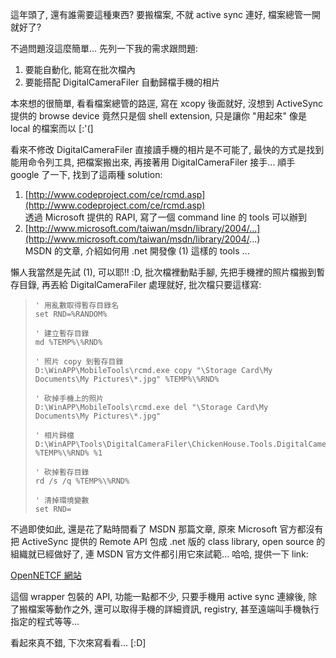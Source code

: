 這年頭了, 還有誰需要這種東西? 要搬檔案, 不就 active sync 連好, 檔案總管一開就好了?

不過問題沒這麼簡單... 先列一下我的需求跟問題:

1. 要能自動化, 能寫在批次檔內
2. 要能搭配 DigitalCameraFiler 自動歸檔手機的相片

本來想的很簡單, 看看檔案總管的路逕, 寫在 xcopy 後面就好, 沒想到 ActiveSync 提供的 browse device 竟然只是個 shell extension, 只是讓你 "用起來" 像是 local 的檔案而以 [:'(]

看來不修改 DigitalCameraFiler 直接讀手機的相片是不可能了, 最快的方式是找到能用命令列工具, 把檔案搬出來, 再接著用 DigitalCameraFiler 接手... 順手 google 了一下, 找到了這兩種 solution:

1. [http://www.codeproject.com/ce/rcmd.asp](http://www.codeproject.com/ce/rcmd.asp)  
   透過 Microsoft 提供的 RAPI, 寫了一個 command line 的 tools 可以辦到
2. [http://www.microsoft.com/taiwan/msdn/library/2004/...](http://www.microsoft.com/taiwan/msdn/library/2004/...)  
   MSDN 的文章, 介紹如何用 .net 開發像 (1) 這樣的 tools ...

懶人我當然是先試 (1), 可以耶!! :D, 批次檔裡動點手腳, 先把手機裡的照片檔搬到暫存目錄, 再丟給 DigitalCameraFiler 處理就好, 批次檔只要這樣寫:

> 
> ```
> ' 用亂數取得暫存目錄名
> set RND=%RANDOM%
> 
> ' 建立暫存目錄
> md %TEMP%\%RND%
> 
> ' 照片 copy 到暫存目錄
> D:\WinAPP\MobileTools\rcmd.exe copy "\Storage Card\My Documents\My Pictures\*.jpg" %TEMP%\%RND%
> 
> ' 砍掉手機上的照片
> D:\WinAPP\MobileTools\rcmd.exe del "\Storage Card\My Documents\My Pictures\*.jpg"
> 
> ' 相片歸檔
> D:\WinAPP\Tools\DigitalCameraFiler\ChickenHouse.Tools.DigitalCameraFiler.exe %TEMP%\%RND% %1
> 
> ' 砍掉暫存目錄
> rd /s /q %TEMP%\%RND%
> 
> ' 清掉環境變數
> set RND=
> ```

不過即使如此, 還是花了點時間看了 MSDN 那篇文章, 原來 Microsoft 官方都沒有把 ActiveSync 提供的 Remote API 包成 .net 版的 class library, open source 的組織就已經做好了, 連 MSDN 官方文件都引用它來試範... 哈哈, 提供一下 link:

[OpenNETCF 網站](http://www.opennetcf.org/communication.asp)

這個 wrapper 包裝的 API, 功能一點都不少, 只要手機用 active sync 連線後, 除了搬檔案等動作之外, 還可以取得手機的詳細資訊, registry, 甚至遠端叫手機執行指定的程式等等...

看起來真不錯, 下次來寫看看... [:D]